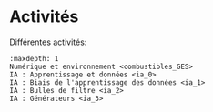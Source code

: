 # Activités

Différentes activités:

```{toctree}
:maxdepth: 1
Numérique et environnement <combustibles_GES>
IA : Apprentissage et données <ia_0>
IA : Biais de l'apprentissage des données <ia_1>
IA : Bulles de filtre <ia_2>
IA : Générateurs <ia_3>
```